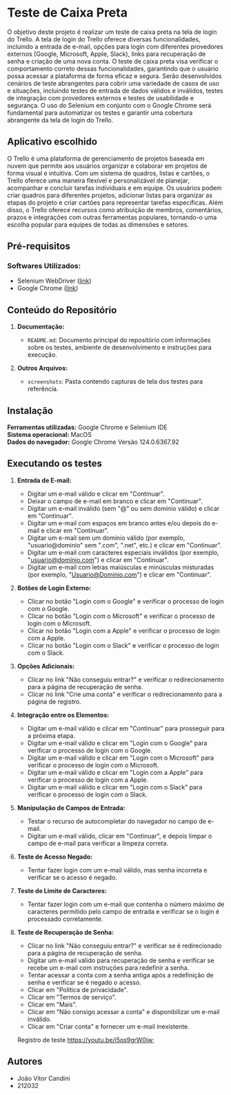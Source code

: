 # Teste de Caixa Preta

O objetivo deste projeto é realizar um teste de caixa preta na tela de login do Trello. A tela de login do Trello oferece diversas funcionalidades, incluindo a entrada de e-mail, opções para login com diferentes provedores externos (Google, Microsoft, Apple, Slack), links para recuperação de senha e criação de uma nova conta. O teste de caixa preta visa verificar o comportamento correto dessas funcionalidades, garantindo que o usuário possa acessar a plataforma de forma eficaz e segura. Serão desenvolvidos cenários de teste abrangentes para cobrir uma variedade de casos de uso e situações, incluindo testes de entrada de dados válidos e inválidos, testes de integração com provedores externos e testes de usabilidade e segurança. O uso do Selenium em conjunto com o Google Chrome será fundamental para automatizar os testes e garantir uma cobertura abrangente da tela de login do Trello.

## Aplicativo escolhido

O Trello é uma plataforma de gerenciamento de projetos baseada em nuvem que permite aos usuários organizar e colaborar em projetos de forma visual e intuitiva. Com um sistema de quadros, listas e cartões, o Trello oferece uma maneira flexível e personalizável de planejar, acompanhar e concluir tarefas individuais e em equipe. Os usuários podem criar quadros para diferentes projetos, adicionar listas para organizar as etapas do projeto e criar cartões para representar tarefas específicas. Além disso, o Trello oferece recursos como atribuição de membros, comentários, prazos e integrações com outras ferramentas populares, tornando-o uma escolha popular para equipes de todas as dimensões e setores.

## Pré-requisitos

### Softwares Utilizados:
- Selenium WebDriver ([link](https://www.selenium.dev/))
- Google Chrome ([link](https://www.google.com/chrome))

## Conteúdo do Repositório

1. **Documentação:**
   - `README.md`: Documento principal do repositório com informações sobre os testes, ambiente de desenvolvimento e instruções para execução.

2. **Outros Arquivos:**
   - `screenshots`: Pasta contendo capturas de tela dos testes para referência.

## Instalação

**Ferramentas utilizadas:** Google Chrome e Selenium IDE  
**Sistema operacional:** MacOS  
**Dados do navegador:** Google Chrome Versão 124.0.6367.92  

## Executando os testes

1. **Entrada de E-mail:**
   - Digitar um e-mail válido e clicar em "Continuar".
   - Deixar o campo de e-mail em branco e clicar em "Continuar".
   - Digitar um e-mail inválido (sem "@" ou sem domínio válido) e clicar em "Continuar".
   - Digitar um e-mail com espaços em branco antes e/ou depois do e-mail e clicar em "Continuar".
   - Digitar um e-mail sem um domínio válido (por exemplo, "usuario@dominio" sem ".com", ".net", etc.) e clicar em "Continuar".
   - Digitar um e-mail com caracteres especiais inválidos (por exemplo, "usuario@domínio.com") e clicar em "Continuar".
   - Digitar um e-mail com letras maiúsculas e minúsculas misturadas (por exemplo, "Usuario@Dominio.com") e clicar em "Continuar".

2. **Botões de Login Externo:**
   - Clicar no botão "Login com o Google" e verificar o processo de login com o Google.
   - Clicar no botão "Login com o Microsoft" e verificar o processo de login com o Microsoft.
   - Clicar no botão "Login com a Apple" e verificar o processo de login com a Apple.
   - Clicar no botão "Login com o Slack" e verificar o processo de login com o Slack.

3. **Opções Adicionais:**
   - Clicar no link "Não conseguiu entrar?" e verificar o redirecionamento para a página de recuperação de senha.
   - Clicar no link "Crie uma conta" e verificar o redirecionamento para a página de registro.

4. **Integração entre os Elementos:**
   - Digitar um e-mail válido e clicar em "Continuar" para prosseguir para a próxima etapa.
   - Digitar um e-mail válido e clicar em "Login com o Google" para verificar o processo de login com o Google.
   - Digitar um e-mail válido e clicar em "Login com o Microsoft" para verificar o processo de login com o Microsoft.
   - Digitar um e-mail válido e clicar em "Login com a Apple" para verificar o processo de login com a Apple.
   - Digitar um e-mail válido e clicar em "Login com o Slack" para verificar o processo de login com o Slack.

5. **Manipulação de Campos de Entrada:**
   - Testar o recurso de autocompletar do navegador no campo de e-mail.
   - Digitar um e-mail válido, clicar em "Continuar", e depois limpar o campo de e-mail para verificar a limpeza correta.

6. **Teste de Acesso Negado:**
   - Tentar fazer login com um e-mail válido, mas senha incorreta e verificar se o acesso é negado.

7. **Teste de Limite de Caracteres:**
   - Tentar fazer login com um e-mail que contenha o número máximo de caracteres permitido pelo campo de entrada e verificar se o login é processado corretamente.

8. **Teste de Recuperação de Senha:**
   - Clicar no link "Não conseguiu entrar?" e verificar se é redirecionado para a página de recuperação de senha.
   - Digitar um e-mail válido para recuperação de senha e verificar se recebe um e-mail com instruções para redefinir a senha.
   - Tentar acessar a conta com a senha antiga após a redefinição de senha e verificar se é negado o acesso.
   - Clicar em "Política de privacidade".
   - Clicar em "Termos de serviço".
   - Clicar em "Mais".
   - Clicar em "Não consigo acessar a conta" e disponibilizar um e-mail inválido.
   - Clicar em "Criar conta" e fornecer um e-mail inexistente.
     

   Registro de teste
    https://youtu.be/i5os9grW0jw;


## Autores

- João Vitor Candini
- 212032
